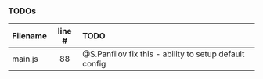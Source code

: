 ### TODOs
| Filename | line # | TODO
|:------|:------:|:------
| main.js | 88 | @S.Panfilov fix this - ability to setup default config